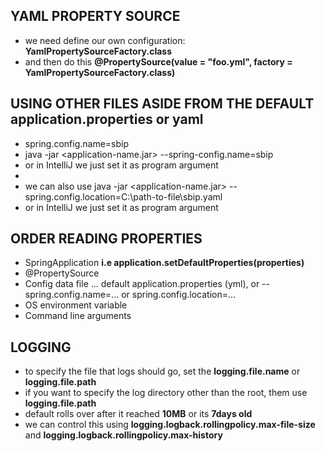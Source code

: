 ## YAML PROPERTY SOURCE
- we need define our own configuration: **YamlPropertySourceFactory.class**
- and then do this **@PropertySource(value = "foo.yml", factory = YamlPropertySourceFactory.class)**

## USING OTHER FILES ASIDE FROM THE DEFAULT application.properties or yaml
- spring.config.name=sbip
- java -jar <application-name.jar> --spring-config.name=sbip
- or in IntelliJ we just set it as program argument
- 
- we can also use java -jar <application-name.jar> --spring.config.location=C:\path-to-file\sbip.yaml
- or in IntelliJ we just set it as program argument

## ORDER READING PROPERTIES
- SpringApplication  **i.e  application.setDefaultProperties(properties)**
- @PropertySource
- Config data file ... default  application.properties (yml), or --spring.config.name=...  or spring.config.location=...
- OS environment variable
- Command line arguments


## LOGGING
- to specify the file that logs should go, set the **logging.file.name** or **logging.file.path**
- if you want to specify the log directory other than the root, them use **logging.file.path**
- default rolls over after it reached **10MB** or its **7days old**
- we can control this using **logging.logback.rollingpolicy.max-file-size** and **logging.logback.rollingpolicy.max-history**